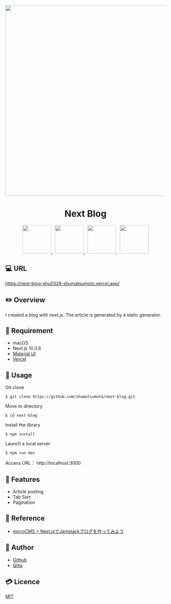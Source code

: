 <div align="center">
  <img src="https://user-images.githubusercontent.com/11171872/113254937-30a0e300-9302-11eb-9dd8-5a2bc473b257.gif" width="600">
</div>

<h1 align="center">Next Blog</h1>

<div align="center">
  <a href="https://microcms.io/">
    <img src="https://user-images.githubusercontent.com/11171872/113247112-49ef6280-92f5-11eb-8fcb-18331e51193d.png" height="90">
  </a>&nbsp;
  <a href="https://nextjs.org/">
    <img src="https://user-images.githubusercontent.com/11171872/113247237-92a71b80-92f5-11eb-8f09-6047f4c4b441.png" height="90">
  </a>&nbsp;
  <a href="https://vercel.com/docs">
    <img src="https://user-images.githubusercontent.com/11171872/113248066-334a0b00-92f7-11eb-86d9-cd8030b50c0e.png" height="90">
  </a>&nbsp;
  <a href="https://material-ui.com/">
    <img src="https://user-images.githubusercontent.com/11171872/113247805-b159e200-92f6-11eb-86c9-c11d4c5600e7.png" height="90">
  </a>
</div>

## :computer: URL

https://next-blog-shu0328-shumatsumoto.vercel.app/

## :pencil2: Overview

I created a blog with next.js. The article is generated by a static generator.

## :hammer: Requirement

- macOS
- Next.js 10.0.6
- [Material UI](https://material-ui.com/)
- [Vercel](https://vercel.com/docs)

## :pushpin: Usage

Git clone
```
$ git clone https://github.com/shumatsumoto/next-blog.git
```
Move to directory
```
$ cd next-blog
```
Install the library
```
$ npm install
```
Launch a local server
```
$ npm run dev
```
Access URL： 
http://localhost:3000

## :railway_car: Features

- Article posting
- Tab Sort
- Pagination

## :green_book: Reference

- [microCMS + Next.jsでJamstackブログを作ってみよう](https://blog.microcms.io/microcms-next-jamstack-blog/)

## :hatching_chick: Author

- [Github](https://github.com/shumatsumoto)
- [Qiita](https://qiita.com/ShuMatsumoto)

## :credit_card: Licence

[MIT](https://......)

